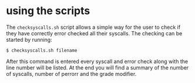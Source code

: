# using the scripts

The `checksyscalls.sh` script allows a simple way for the user to check if they have correctly error checked all their syscalls. 
The checking can be started by running:
```
$ checksyscalls.sh filename
```
After this command is entered every syscall and error check along with the line number will be listed. At the end you will find a summary of the number of syscalls, number of perrorr and the grade modifier.
